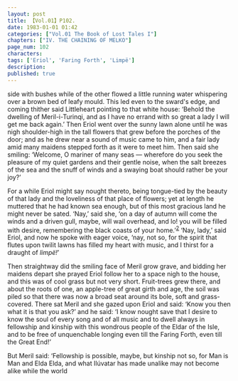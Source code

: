 ```yaml
---
layout: post
title: 【Vol.01】P102.
date: 1983-01-01 01:42
categories: ["Vol.01 The Book of Lost Tales I"]
chapters: ["IV. THE CHAINING OF MELKO"]
page_num: 102
characters: 
tags: ['Eriol', 'Faring Forth', 'Limpë']
description: 
published: true
---
```


<p style="text-indent: 0;">
side with bushes while of the other flowed a little running water whispering over a brown bed of leafy mould. This led even to the sward's edge, and coming thither said Littleheart pointing to that white house: ‘Behold the dwelling of Meril-i-Turinqi, and as I have no errand with so great a lady I will get me back again.’ Then Eriol went over the sunny lawn alone until he was nigh shoulder-high in the tall flowers that grew before the porches of the door; and as he drew near a sound of music came to him, and a fair lady amid many maidens stepped forth as it were to meet him. Then said she smiling: ‘Welcome, O mariner of many seas — wherefore do you seek the pleasure of my quiet gardens and their gentle noise, when the salt breezes of the sea and the snuff of winds and a swaying boat should rather be your joy?’
</p>

For a while Eriol might say nought thereto, being tongue-tied by the beauty of that lady and the loveliness of that place of flowers; yet at length he muttered that he had known sea enough, but of this most gracious land he might never be sated. ‘Nay,’ said she, ‘on a day of autumn will come the winds and a driven gull, maybe, will wail overhead, and lo! you will be filled with desire, remembering the black coasts of your home.’<SUP>[2]({{site.baseurl}}/vol01-p114)</SUP> ‘Nay, lady,’ said Eriol, and now he spoke with eager voice, ‘nay, not so, for the spirit that flutes upon twilit lawns has filled my heart with music, and I thirst for a draught of <I>limpë!</I>’

Then straightway did the smiling face of Meril grow grave, and bidding her maidens depart she prayed Eriol follow her to a space nigh to the house, and this was of cool grass but not very short. Fruit-trees grew there, and about the roots of one, an apple-tree of great girth and age, the soil was piled so that there was now a broad seat around its bole, soft and grass-covered. There sat Meril and she gazed upon Eriol and said: ‘Know you then what it is that you ask?’ and he said: ‘I know nought save that I desire to know the soul of every song and of all music and to dwell always in fellowship and kinship with this wondrous people of the Eldar of the Isle, and to be free of unquenchable longing even till the Faring Forth, even till the Great End!’

But Meril said: ‘Fellowship is possible, maybe, but kinship not so, for Man is Man and Elda Elda, and what Ilúvatar has made unalike may not become alike while the world

